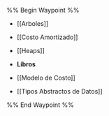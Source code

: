 %% Begin Waypoint %%
- [[Arboles]]
- [[Costo Amortizado]]
- [[Heaps]]
- **Libros**

- [[Modelo de Costo]]
- [[Tipos Abstractos de Datos]]

%% End Waypoint %%
